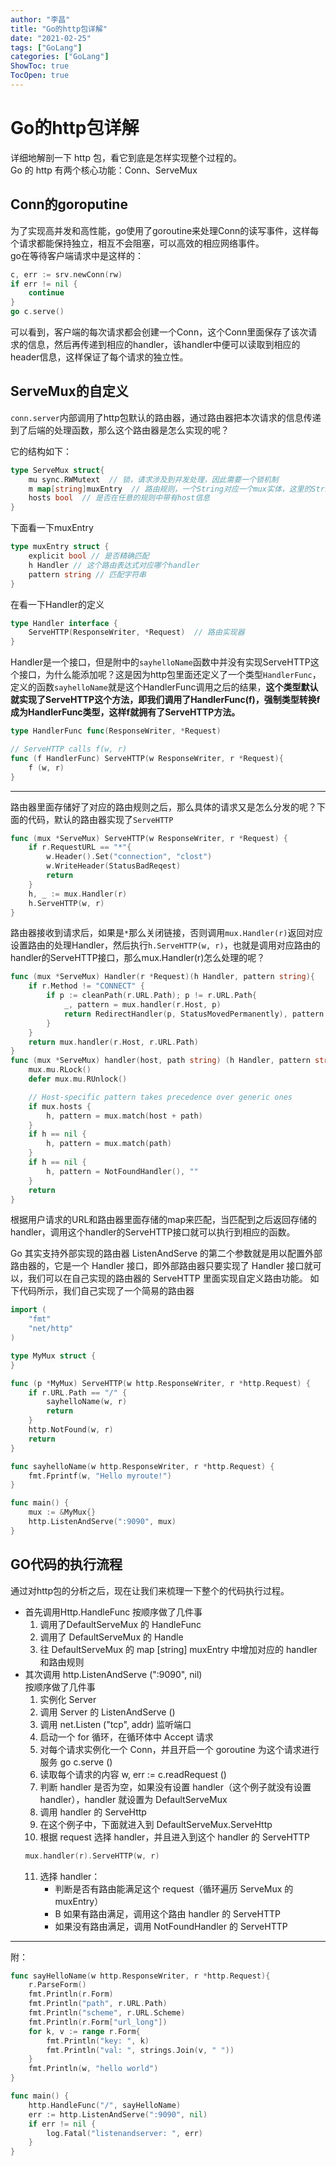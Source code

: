 ```yaml
---
author: "李昌"
title: "Go的http包详解"
date: "2021-02-25"
tags: ["GoLang"]
categories: ["GoLang"]
ShowToc: true
TocOpen: true
---
```


# Go的http包详解

详细地解剖一下 http 包，看它到底是怎样实现整个过程的。  
Go 的 http 有两个核心功能：Conn、ServeMux

## Conn的goroputine

为了实现高并发和高性能，go使用了goroutine来处理Conn的读写事件，这样每个请求都能保持独立，相互不会阻塞，可以高效的相应网络事件。   
go在等待客户端请求中是这样的：  
```go
c, err := srv.newConn(rw)
if err != nil {
    continue
}
go c.serve()
```  
可以看到，客户端的每次请求都会创建一个Conn，这个Conn里面保存了该次请求的信息，然后再传递到相应的handler，该handler中便可以读取到相应的header信息，这样保证了每个请求的独立性。

## ServeMux的自定义

```conn.server```内部调用了http包默认的路由器，通过路由器把本次请求的信息传递到了后端的处理函数，那么这个路由器是怎么实现的呢？

它的结构如下：
```go
type ServeMux struct{
    mu sync.RWMutext  // 锁，请求涉及到并发处理，因此需要一个锁机制
    m map[string]muxEntry  // 路由规则，一个String对应一个mux实体，这里的String就是注册的一个路由表达式
    hosts bool  // 是否在任意的规则中带有host信息
}
```
下面看一下muxEntry
```go
type muxEntry struct {
    explicit bool // 是否精确匹配
    h Handler // 这个路由表达式对应哪个handler
    pattern string // 匹配字符串
}
```
在看一下Handler的定义  
```go
type Handler interface {
    ServeHTTP(ResponseWriter, *Request)  // 路由实现器
}
```
Handler是一个接口，但是附中的```sayhelloName```函数中并没有实现ServeHTTP这个接口，为什么能添加呢？这是因为http包里面还定义了一个类型```HandlerFunc```，定义的函数```sayhelloName```就是这个HandlerFunc调用之后的结果，**这个类型默认就实现了ServeHTTP这个方法，即我们调用了HandlerFunc(f)，强制类型转换f成为HandlerFunc类型，这样f就拥有了ServeHTTP方法。**
```go
type HandlerFunc func(ResponseWriter, *Request)

// ServeHTTP calls f(w, r)
func (f HandlerFunc) ServeHTTP(w ResponseWriter, r *Request){
    f (w, r)
}
```

---
路由器里面存储好了对应的路由规则之后，那么具体的请求又是怎么分发的呢？下面的代码，默认的路由器实现了```ServeHTTP```
```go
func (mux *ServeMux) ServeHTTP(w ResponseWriter, r *Request) {
    if r.RequestURL == "*"{
        w.Header().Set("connection", "clost")
        w.WriteHeader(StatusBadReqest)
        return
    }
    h, _ := mux.Handler(r)
    h.ServeHTTP(w, r)
}
```
路由器接收到请求后，如果是```*```那么关闭链接，否则调用```mux.Handler(r)```返回对应设置路由的处理Handler，然后执行```h.ServeHTTP(w, r)```，也就是调用对应路由的handler的ServeHTTP接口，那么mux.Handler(r)怎么处理的呢？
```go
func (mux *ServeMux) Handler(r *Request)(h Handler, pattern string){
    if r.Method != "CONNECT" {
        if p := cleanPath(r.URL.Path); p != r.URL.Path{
            _, pattern = mux.handler(r.Host, p)
            return RedirectHandler(p, StatusMovedPermanently), pattern
        }
    }
    return mux.handler(r.Host, r.URL.Path)
}
func (mux *ServeMux) handler(host, path string) (h Handler, pattern string) {
    mux.mu.RLock()
    defer mux.mu.RUnlock()

    // Host-specific pattern takes precedence over generic ones
    if mux.hosts {
        h, pattern = mux.match(host + path)
    }
    if h == nil {
        h, pattern = mux.match(path)
    }
    if h == nil {
        h, pattern = NotFoundHandler(), ""
    }
    return
}
```
根据用户请求的URL和路由器里面存储的map来匹配，当匹配到之后返回存储的handler，调用这个handler的ServeHTTP接口就可以执行到相应的函数。

Go 其实支持外部实现的路由器 ListenAndServe 的第二个参数就是用以配置外部路由器的，它是一个 Handler 接口，即外部路由器只要实现了 Handler 接口就可以，我们可以在自己实现的路由器的 ServeHTTP 里面实现自定义路由功能。
如下代码所示，我们自己实现了一个简易的路由器  


```go
import (
    "fmt"
    "net/http"
)

type MyMux struct {
}

func (p *MyMux) ServeHTTP(w http.ResponseWriter, r *http.Request) {
    if r.URL.Path == "/" {
        sayhelloName(w, r)
        return
    }
    http.NotFound(w, r)
    return
}

func sayhelloName(w http.ResponseWriter, r *http.Request) {
    fmt.Fprintf(w, "Hello myroute!")
}

func main() {
    mux := &MyMux{}
    http.ListenAndServe(":9090", mux)
}
```

## GO代码的执行流程

通过对http包的分析之后，现在让我们来梳理一下整个的代码执行过程。
* 首先调用Http.HandleFunc
按顺序做了几件事
    1. 调用了DefaultServeMux 的 HandleFunc
    2. 调用了 DefaultServeMux 的 Handle
    3. 往 DefaultServeMux 的 map [string] muxEntry 中增加对应的 handler 和路由规则
* 其次调用 http.ListenAndServe (":9090", nil)  
按顺序做了几件事
    1. 实例化 Server
    2. 调用 Server 的 ListenAndServe ()
    3. 调用 net.Listen ("tcp", addr) 监听端口
    4. 启动一个 for 循环，在循环体中 Accept 请求
    5. 对每个请求实例化一个 Conn，并且开启一个 goroutine 为这个请求进行服务 go c.serve ()
    6. 读取每个请求的内容 w, err := c.readRequest ()
    7. 判断 handler 是否为空，如果没有设置 handler（这个例子就没有设置 handler），handler 就设置为 DefaultServeMux
    8. 调用 handler 的 ServeHttp
    9. 在这个例子中，下面就进入到 DefaultServeMux.ServeHttp
    10. 根据 request 选择 handler，并且进入到这个 handler 的 ServeHTTP
    ```go
    mux.handler(r).ServeHTTP(w, r)
    ```
    11. 选择 handler：
        - 判断是否有路由能满足这个 request（循环遍历 ServeMux 的 muxEntry）
        - B 如果有路由满足，调用这个路由 handler 的 ServeHTTP
        - 如果没有路由满足，调用 NotFoundHandler 的 ServeHTTP



---

附：
```go
func sayHelloName(w http.ResponseWriter, r *http.Request){
    r.ParseForm()
    fmt.Println(r.Form)
    fmt.Println("path", r.URL.Path)
    fmt.Println("scheme", r.URL.Scheme)
    fmt.Println(r.Form["url_long"])
    for k, v := range r.Form{
        fmt.Println("key: ", k)
        fmt.Println("val: ", strings.Join(v, " "))
    }
    fmt.Println(w, "hello world")
}

func main() {
    http.HandleFunc("/", sayHelloName)
    err := http.ListenAndServe(":9090", nil)
    if err != nil {
        log.Fatal("listenandserver: ", err)
    }
}
```
